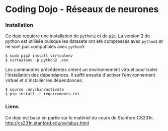 # Coding Dojo - Réseaux de neurones


### Installation

Ce dojo requière une installation de `python2` et de `pip`. La version 2 de python est utilisée puisque les datasets ont été
compressés avec `python2` et ne sont pas compatibles avec `python3`.

```
$ sudo pip2 install virtualenv
$ virtualenv -p python2 .env
```

Les commandes précédentes créent un environnement virtuel pour isoler l'installation des dépendances.
Il suffit ensuite d'activer l'environnement virtuel et d'installer les dépendances:

```
$ source .env/bin/activate
$ pip install -r requirements.txt
```


### Liens

Ce dojo est basé en partie sur le matériel du cours de Stanford CS231n. http://cs231n.stanford.edu/syllabus.html
